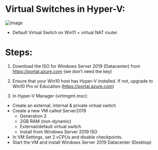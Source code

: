 # Virtual Switches in Hyper-V:
![image](https://user-images.githubusercontent.com/40586970/170838173-0cc0b4d3-446f-48b9-aec9-2cb17879f983.png)

- Default Virtual Switch on Win11 = virtual NAT router

# Steps:
1. Download the ISO for Windows Server 2019 (Datacenter) from https://portal.azure.com (we don’t need the key)

2. Ensure that your Win10 host has Hyper-V installed. If not, upgrade to Win10 Pro or Education (https://portal.azure.com)

3. In Hyper-V Manager (virtmgmt.msc):
- Create an external, internal & private virtual switch
- Create a new VM called Server2019 
  - Generation 2
  - 2GB RAM (non-dynamic)
  - External/default virtual switch
  - Install from Windows Server 2019 ISO
- In VM Settings, set 2 vCPUs and disable checkpoints.
- Start the VM and install Windows Server 2019 Datacenter (Desktop)
